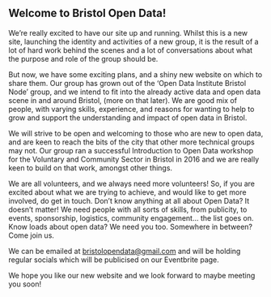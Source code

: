 ## Welcome to Bristol Open Data!

We’re really excited to have our site up and running. Whilst this is a new site, launching the identity and activities of a new group, it is the result of a lot of hard work behind the scenes and a lot of conversations about what the purpose and role of the group should be.

But now, we have some exciting plans, and a shiny new website on which to share them. Our group has grown out of the ‘Open Data Institute Bristol Node’ group, and we intend to fit into the already active data and open data scene in and around Bristol, (more on that later). We are good mix of people, with varying skills, experience, and reasons for wanting to help to grow and support the understanding and impact of open data in Bristol. 

We will strive to be open and welcoming to those who are new to open data, and are keen to reach the bits of the city that other more technical groups may not. Our group ran a successful Introduction to Open Data workshop for the Voluntary and Community Sector in Bristol in 2016 and we are really keen to build on that work, amongst other things. 

We are all volunteers, and we always need more volunteers! So, if you are excited about what we are trying to achieve, and would like to get more involved, do get in touch. Don’t know anything at all about Open Data? It doesn’t matter! We need people with all sorts of skills, from publicity, to events, sponsorship, logistics, community engagement… the list goes on. Know loads about open data? We need you too. Somewhere in between? Come join us. 

We can be emailed at bristolopendata@gmail.com and will be holding regular socials which will be publicised on our Eventbrite page. 

We hope you like our new website and we look forward to maybe meeting you soon! 
